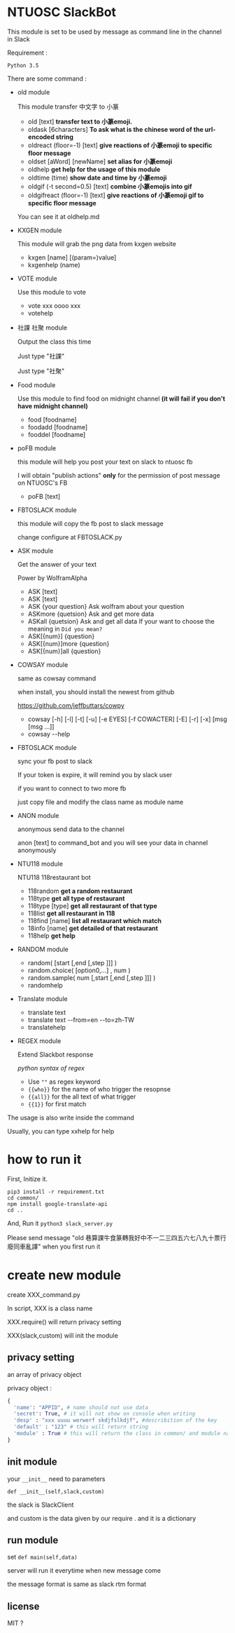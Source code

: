# NTUOSC SlackBot


This module is set to be used by message as command line in the channel in Slack

Requirement :

	Python 3.5


There are some command : 
* old module

	This module transfer 中文字 to 小篆
	* old [text]                 **transfer text to 小篆emoji.**
	* oldask [6characters]       **To ask what is the chinese word of the url-encoded string**
	* oldreact (floor=-1) [text] **give reactions of 小篆emoji to specific floor message**
	* oldset [aWord] [newName]   **set alias for 小篆emoji**
	* oldhelp                    **get help for the usage of this module**
	* oldtime (time)             **show date and time by 小篆emoji**
	* oldgif (-t second=0.5) [text] **combine 小篆emojis into gif**
	* oldgifreact (floor=-1) [text] **give reactions of 小篆emoji gif to specific floor message**
	
    You can see it at oldhelp.md
 
* KXGEN module
 
 	This module will grab the png data from kxgen website
 	* kxgen [name] [(param=)value]
 	* kxgenhelp (name)
 
* VOTE module

 	Use this module to vote
    * vote xxx oooo xxx
    * votehelp 
* 社課 社聚 module

	 Output the class this time

	 Just type "社課"
	 
	 Just type "社聚"


* Food module
 	
	Use this module to find food on midnight channel
	**(it will fail if you don't have midnight channel)** 

    * food [foodname]
    * foodadd [foodname] 
    * fooddel [foodname] 

* poFB module
 
   this module will help you post your text on slack to ntuosc fb

   I will obtain "publish actions" **only** for the permission of post message on NTUOSC's FB

   * poFB [text]

* FBTOSLACK module

	this module will copy the fb post to slack message

	change configure at FBTOSLACK.py

* ASK module
 	
	Get the answer of your text

	Power by WolframAlpha 

    * ASK [text]
    * ASK [text]
	* ASK {your question} Ask wolfram about your question
	* ASKmore  {quetsion} Ask and get more data 
	* ASKall   {quetsion} Ask and get all  data 
	If your want to choose the meaning in `Did you mean?`
	* ASK[{num}] {question}
	* ASK[{num}]more {question}
	* ASK[{num}]all  {question}

* COWSAY module
	
	same as cowsay command

	when install, you should install the newest from github

	https://github.com/jeffbuttars/cowpy

	* cowsay [-h] [-l] [-t] [-u] [-e EYES] [-f COWACTER] [-E] [-r] [-x] [msg [msg ...]]
	* cowsay --help 

* FBTOSLACK module

	sync your fb post to slack 

	If your token is expire, it will remind you by slack user

	if you want to connect to two more fb

	just copy file and modify the class name as module name

* ANON module

	anonymous send data to the channel

	anon [text] to command_bot and you will see your data in channel anonymously

* NTU118 module

	NTU118 118restaurant bot

	* 118random       **get a random restaurant**
	* 118type         **get all type of restaurant**
	* 118type [type]  **get all restaurant of that type**
	* 118list         **get all restaurant in 118**
	* 118find [name]  **list all restaurant which match**
	* 18info [name]   **get detailed of that restaurant**
	* 118help         **get help**

* RANDOM module

	* random( [start [,end [,step ]]] )
	* random.choice( [option0,...] , num )
	* random.sample( num [,start [,end [,step ]]] )
	* randomhelp

* Translate module

	* translate text
	* translate text --from=en --to=zh-TW 
	* translatehelp

* REGEX module

	Extend Slackbot response
	
	*python syntax of regex*

	* Use `""` as regex keyword
	* `{{who}}` for the name of who trigger the resopnse
	* `{{all}}` for the all text of what trigger
	* `{{1}}` for first match

The usage is also write inside the command

Usually, you can type xxhelp for help

# how to run it

First, Initize it.
```
pip3 install -r requirement.txt
cd common/
npm install google-translate-api
cd ..
```

And, Run it
`python3 slack_server.py`

Please send message "old 巷算課牛食篆轉我好中不一二三四五六七八九十票行廢同車亂譯"
when you first run it

# create new module

create XXX_command.py

In script,  XXX is a class name

XXX.require() will return privacy setting

XXX(slack,custom) will init the module

## privacy setting

an array of privacy object

privacy object : 
``` python
{ 
  'name': "APPID", # name should not use data
  'secret': True, # it will not show on console when writing
  'desp' : "xxx uuuu werwerf skdjfslkdjf", #describition of the key
  'default' : "123" # this will return string
  'module' : True # this will return the class in common/ and module name is name
}
```

## init module

your `__init__` need to parameters

`def __init__(self,slack,custom)`

the slack is SlackClient

and custom is the data given by our require . 
and it is a dictionary

## run module

set `def main(self,data)`

server will run it everytime when new message come

the message format is same as slack rtm format


## license
MIT ?
